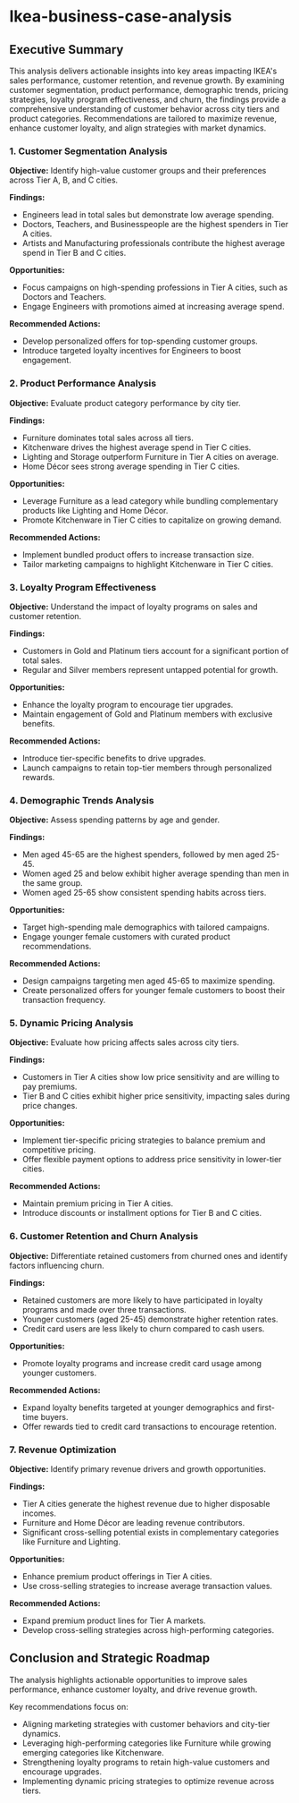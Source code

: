 # Ikea-business-case-analysis

## Executive Summary

This analysis delivers actionable insights into key areas impacting IKEA's sales performance, customer retention, and revenue growth. By examining customer segmentation, product performance, demographic trends, pricing strategies, loyalty program effectiveness, and churn, the findings provide a comprehensive understanding of customer behavior across city tiers and product categories. Recommendations are tailored to maximize revenue, enhance customer loyalty, and align strategies with market dynamics.

### 1. Customer Segmentation Analysis

**Objective:** Identify high-value customer groups and their preferences across Tier A, B, and C cities.

**Findings:**
- Engineers lead in total sales but demonstrate low average spending.
- Doctors, Teachers, and Businesspeople are the highest spenders in Tier A cities.
- Artists and Manufacturing professionals contribute the highest average spend in Tier B and C cities.

**Opportunities:**
- Focus campaigns on high-spending professions in Tier A cities, such as Doctors and Teachers.
- Engage Engineers with promotions aimed at increasing average spend.

**Recommended Actions:**
- Develop personalized offers for top-spending customer groups.
- Introduce targeted loyalty incentives for Engineers to boost engagement.

### 2. Product Performance Analysis

**Objective:** Evaluate product category performance by city tier.

**Findings:**
- Furniture dominates total sales across all tiers.
- Kitchenware drives the highest average spend in Tier C cities.
- Lighting and Storage outperform Furniture in Tier A cities on average.
- Home Décor sees strong average spending in Tier C cities.

**Opportunities:**
- Leverage Furniture as a lead category while bundling complementary products like Lighting and Home Décor.
- Promote Kitchenware in Tier C cities to capitalize on growing demand.

**Recommended Actions:**
- Implement bundled product offers to increase transaction size.
- Tailor marketing campaigns to highlight Kitchenware in Tier C cities.

### 3. Loyalty Program Effectiveness

**Objective:** Understand the impact of loyalty programs on sales and customer retention.

**Findings:**
- Customers in Gold and Platinum tiers account for a significant portion of total sales.
- Regular and Silver members represent untapped potential for growth.

**Opportunities:**
- Enhance the loyalty program to encourage tier upgrades.
- Maintain engagement of Gold and Platinum members with exclusive benefits.

**Recommended Actions:**
- Introduce tier-specific benefits to drive upgrades.
- Launch campaigns to retain top-tier members through personalized rewards.

### 4. Demographic Trends Analysis

**Objective:** Assess spending patterns by age and gender.

**Findings:**
- Men aged 45-65 are the highest spenders, followed by men aged 25-45.
- Women aged 25 and below exhibit higher average spending than men in the same group.
- Women aged 25-65 show consistent spending habits across tiers.

**Opportunities:**
- Target high-spending male demographics with tailored campaigns.
- Engage younger female customers with curated product recommendations.

**Recommended Actions:**
- Design campaigns targeting men aged 45-65 to maximize spending.
- Create personalized offers for younger female customers to boost their transaction frequency.

### 5. Dynamic Pricing Analysis

**Objective:** Evaluate how pricing affects sales across city tiers.

**Findings:**
- Customers in Tier A cities show low price sensitivity and are willing to pay premiums.
- Tier B and C cities exhibit higher price sensitivity, impacting sales during price changes.

**Opportunities:**
- Implement tier-specific pricing strategies to balance premium and competitive pricing.
- Offer flexible payment options to address price sensitivity in lower-tier cities.

**Recommended Actions:**
- Maintain premium pricing in Tier A cities.
- Introduce discounts or installment options for Tier B and C cities.

### 6. Customer Retention and Churn Analysis

**Objective:** Differentiate retained customers from churned ones and identify factors influencing churn.

**Findings:**
- Retained customers are more likely to have participated in loyalty programs and made over three transactions.
- Younger customers (aged 25-45) demonstrate higher retention rates.
- Credit card users are less likely to churn compared to cash users.

**Opportunities:**
- Promote loyalty programs and increase credit card usage among younger customers.

**Recommended Actions:**
- Expand loyalty benefits targeted at younger demographics and first-time buyers.
- Offer rewards tied to credit card transactions to encourage retention.

### 7. Revenue Optimization

**Objective:** Identify primary revenue drivers and growth opportunities.

**Findings:**
- Tier A cities generate the highest revenue due to higher disposable incomes.
- Furniture and Home Décor are leading revenue contributors.
- Significant cross-selling potential exists in complementary categories like Furniture and Lighting.

**Opportunities:**
- Enhance premium product offerings in Tier A cities.
- Use cross-selling strategies to increase average transaction values.

**Recommended Actions:**
- Expand premium product lines for Tier A markets.
- Develop cross-selling strategies across high-performing categories.

## Conclusion and Strategic Roadmap
The analysis highlights actionable opportunities to improve sales performance, enhance customer loyalty, and drive revenue growth. 

Key recommendations focus on:
- Aligning marketing strategies with customer behaviors and city-tier dynamics.
- Leveraging high-performing categories like Furniture while growing emerging categories like Kitchenware.
- Strengthening loyalty programs to retain high-value customers and encourage upgrades.
- Implementing dynamic pricing strategies to optimize revenue across tiers.
